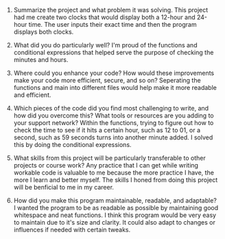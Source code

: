 
1. Summarize the project and what problem it was solving.
   This project had me create two clocks that would display both a 12-hour and 24-hour time. The user inputs their exact time and then the program displays both clocks.
   
2. What did you do particularly well?
   I'm proud of the functions and conditional expressions that helped serve the purpose of checking the minutes and hours.
   
3. Where could you enhance your code? How would these improvements make your code more efficient, secure, and so on?
   Seperating the functions and main into different files would help make it more readable and efficient.
   
4. Which pieces of the code did you find most challenging to write, and how did you overcome this? What tools or resources are you adding to your support network?
   Within the functions, trying to figure out how to check the time to see if it hits a certain hour, such as 12 to 01, or a second, such as 59 seconds turns into another minute added. I solved this by doing the conditional expressions.
   
5. What skills from this project will be particularly transferable to other projects or course work?
    Any practice that I can get while writing workable code is valuable to me because the more practice I have, the more I learn and better myself. The skills I honed from doing this project will be benficial to me in my career.
   
6. How did you make this program maintainable, readable, and adaptable?
    I wanted the program to be as readable as possible by maintaining good whitespace and neat functions. I think this program would be very easy to maintain due to it's size and clarity. It could also adapt to changes or influences if needed with certain tweaks. 

